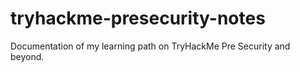 # tryhackme-presecurity-notes
Documentation of my learning path on TryHackMe Pre Security and beyond.
